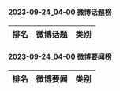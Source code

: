 #### 2023-09-24_04-00  微博话题榜

| 排名 | 微博话题 | 类别 |
| --- | --- | --- |
#### 2023-09-24_04-00  微博要闻榜

| 排名 | 微博要闻 | 类别 |
| --- | --- | --- |
